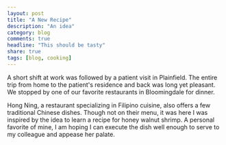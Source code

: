 ```yaml
---
layout: post
title: "A New Recipe"
description: "An idea"
category: blog
comments: true
headline: "This should be tasty"
share: true
tags: [blog, cooking]
---
```

A short shift at work was followed by a patient visit in Plainfield.  The entire trip from home to the patient's residence and back was long yet pleasant.  We stopped by one of our favorite restaurants in Bloomingdale for dinner.

Hong Ning, a restaurant specializing in Filipino cuisine, also offers a few traditional Chinese dishes.  Though not on their menu, it was here I was inspired by the idea to learn a recipe for honey walnut shrimp.  A personal favorite of mine, I am hoping I can execute the dish well enough to serve to my colleague and appease her palate.
